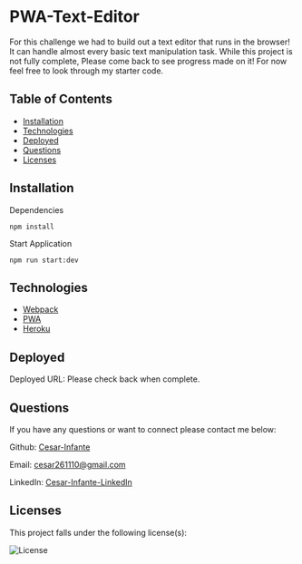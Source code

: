 # PWA-Text-Editor
For this challenge we had to build out a text editor that runs in the browser! It can handle almost every basic text manipulation task.
While this project is not fully complete, Please come back to see progress made on it! For now feel free to look through my starter code.

## Table of Contents
* [Installation](#installation)
* [Technologies](#technologies)
* [Deployed](#deployed)
* [Questions](#questions)
* [Licenses](#licenses)

## Installation
Dependencies
```
npm install
```

Start Application
```
npm run start:dev
```

## Technologies
* [Webpack](https://webpack.js.org/)
* [PWA](https://web.dev/progressive-web-apps/)
* [Heroku](https://www.heroku.com/)



## Deployed
Deployed URL: Please check back when complete.

## Questions
If you have any questions or want to connect please contact me below:

Github: [Cesar-Infante](https://github.com/Cesar-Infante)

Email: cesar261110@gmail.com

LinkedIn: [Cesar-Infante-LinkedIn](https://www.linkedin.com/in/cesar-infante-a56557222/)
## Licenses
This project falls under the following license(s):

![License](https://img.shields.io/static/v1?label=License&message=None&color=blue)
